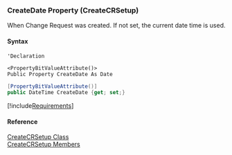 ﻿### CreateDate Property (CreateCRSetup)

When Change Request was created. If not set, the current date time is used.

#### Syntax

```vbnet
'Declaration

<PropertyBitValueAttribute()>
Public Property CreateDate As Date
```

```csharp
[PropertyBitValueAttribute()]
public DateTime CreateDate {get; set;}
```

[!include[Requirements](../partials/requirements.md)]

#### Reference

[CreateCRSetup Class](FChoice.Toolkits.Clarify~FChoice.Toolkits.Clarify.Quality.CreateCRSetup.md)  
[CreateCRSetup Members](FChoice.Toolkits.Clarify~FChoice.Toolkits.Clarify.Quality.CreateCRSetup_members.md)